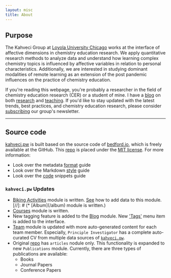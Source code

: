 ```yaml
---
layout: misc
title: About
---
```


## Purpose

The Kahveci Group at <a class="off" href="https://www.luc.edu">Loyola University Chicago</a> works at the interface of affective dimensions
in chemistry education research. We apply quantitative research methods to analyze data and understand how learning complex chemistry topics is influenced by affective variables in relation to personal characteristics. Additionally, we are interested in studying dominant modalities of remote learning as an extension of the post pandemic influences on the practice of chemistry education.

If you're reading this webpage, you're probably a researcher in the field of chemistry education research (CER) or a student of mine. I have a [blog](/blog) on both [research](/projects) and [teaching](/courses). If you'd like to stay updated with the latest trends, best practices, and chemistry education research, please consider <a href='https://tinyletter.com/mkahveci'>subscribing</a> our group's newsletter.

---

## Source code

[kahveci.pw](https://kahveci.pw) is built based on the source code of [bedford.io](https://github.com/blab/blotter), which is freely available at the GitHub.  This [repo](https://github.com/blab/blotter) is placed under the [MIT license](https://github.com/blab/blotter#license). For more information:

* Look over the metadata [format](/format) guide
* Look over the Markdown [style](/style) guide
* Look over the [code](/code) snippets guide

### `kahveci.pw` Updates

* [Biking Activities](/biking) module is written. [See](/format) how to add data to this module.
[//]: # (* [Album]&#40;/album&#41; module is written.)
* [Courses](/courses) module is written.
* New tagging feature is added to the [Blog](/blog) module. New ['Tags'](/blog/tags/) menu item is added to the interface. 
* [Team](/team) module is updated with more auto-generated content for each team member. Especially, `Principle Investigator` has a complete auto-curated CV from multiple data sources of [`kahveci.pw`](https://kahveci.pw). 
* Original [repo](https://github.com/blab/blotter) has `articles` nodule only. This functionality is expanded to new `Publications` module. Currently, there are three types of publications are available:
  * Books
  * Journal Papers
  * Conference Papers